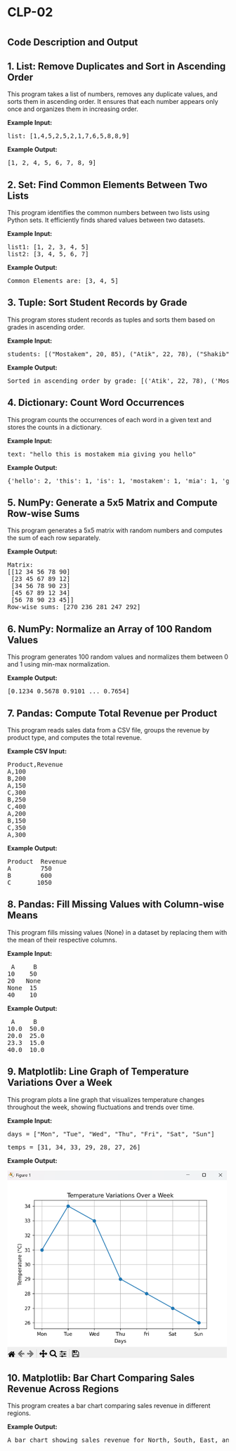 <h1>CLP-02<h1>

<h2>Code Description and Output</h2>

<h2 id="list-duplicates">1. List: Remove Duplicates and Sort in Ascending Order</h2>
<p>This program takes a list of numbers, removes any duplicate values, and sorts them in ascending order. 
It ensures that each number appears only once and organizes them in increasing order.</p>
<p><strong>Example Input:</strong></p>
<pre>list: [1,4,5,2,5,2,1,7,6,5,8,8,9]</pre>
<p><strong>Example Output:</strong></p>
<pre>[1, 2, 4, 5, 6, 7, 8, 9]</pre>

<h2 id="set-common-elements">2. Set: Find Common Elements Between Two Lists</h2>
<p>This program identifies the common numbers between two lists using Python sets. 
It efficiently finds shared values between two datasets.</p>
<p><strong>Example Input:</strong></p>
<pre>list1: [1, 2, 3, 4, 5]
list2: [3, 4, 5, 6, 7]</pre>
<p><strong>Example Output:</strong></p>
<pre>Common Elements are: [3, 4, 5]</pre>

<h2 id="tuple-student-grades">3. Tuple: Sort Student Records by Grade</h2>
<p>This program stores student records as tuples and sorts them based on grades in ascending order.</p>
<p><strong>Example Input:</strong></p>
<pre>students: [("Mostakem", 20, 85), ("Atik", 22, 78), ("Shakib", 21, 90)]</pre>
<p><strong>Example Output:</strong></p>
<pre>Sorted in ascending order by grade: [('Atik', 22, 78), ('Mostakem', 20, 85), ('Shakib', 21, 90)]</pre>

<h2 id="dictionary-word-count">4. Dictionary: Count Word Occurrences</h2>
<p>This program counts the occurrences of each word in a given text and stores the counts in a dictionary.</p>
<p><strong>Example Input:</strong></p>
<pre>text: "hello this is mostakem mia giving you hello"</pre>
<p><strong>Example Output:</strong></p>
<pre>{'hello': 2, 'this': 1, 'is': 1, 'mostakem': 1, 'mia': 1, 'giving': 1, 'you': 1}</pre>

<h2 id="numpy-matrix-sum">5. NumPy: Generate a 5x5 Matrix and Compute Row-wise Sums</h2>
<p>This program generates a 5x5 matrix with random numbers and computes the sum of each row separately.</p>
<p><strong>Example Output:</strong></p>
<pre>Matrix:
[[12 34 56 78 90]
 [23 45 67 89 12]
 [34 56 78 90 23]
 [45 67 89 12 34]
 [56 78 90 23 45]]
Row-wise sums: [270 236 281 247 292]</pre>

<h2 id="numpy-normalize">6. NumPy: Normalize an Array of 100 Random Values</h2>
<p>This program generates 100 random values and normalizes them between 0 and 1 using min-max normalization.</p>
<p><strong>Example Output:</strong></p>
<pre>[0.1234 0.5678 0.9101 ... 0.7654]</pre>

<h2 id="pandas-total-revenue">7. Pandas: Compute Total Revenue per Product</h2>
<p>This program reads sales data from a CSV file, groups the revenue by product type, and computes the total revenue.</p>
<p><strong>Example CSV Input:</strong></p>
<pre>Product,Revenue
A,100
B,200
A,150
C,300
B,250
C,400
A,200
B,150
C,350
A,300</pre>
<p><strong>Example Output:</strong></p>
<pre>Product  Revenue
A        750
B        600
C       1050</pre>

<h2 id="pandas-missing-values">8. Pandas: Fill Missing Values with Column-wise Means</h2>
<p>This program fills missing values (None) in a dataset by replacing them with the mean of their respective columns.</p>
<p><strong>Example Input:</strong></p>
<pre> A     B
10    50
20   None
None  15
40    10</pre>
<p><strong>Example Output:</strong></p>
<pre> A     B
10.0  50.0
20.0  25.0
23.3  15.0
40.0  10.0</pre>

<h2 id="matplotlib-line-graph">9. Matplotlib: Line Graph of Temperature Variations Over a Week</h2>
<p>This program plots a line graph that visualizes temperature changes throughout the week, showing fluctuations and trends over time.</p>
<p><strong>Example Input:</strong></p>
<pre>days = ["Mon", "Tue", "Wed", "Thu", "Fri", "Sat", "Sun"]</pre>
<pre>temps = [31, 34, 33, 29, 28, 27, 26]</pre>
<p><strong>Example Output:</strong></p>

 <img src="images/9.png" alt="list" width="500">

<h2 id="matplotlib-bar-chart">10. Matplotlib: Bar Chart Comparing Sales Revenue Across Regions</h2>
<p>This program creates a bar chart comparing sales revenue in different regions.</p>
<p><strong>Example Output:</strong></p>
<pre>A bar chart showing sales revenue for North, South, East, and West regions.</pre>

